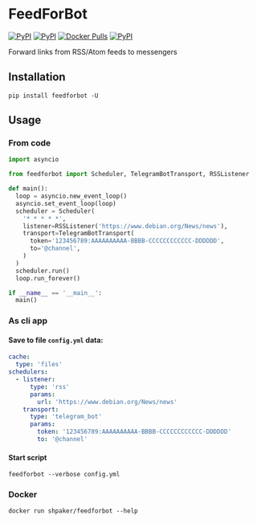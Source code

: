 FeedForBot
==========

[![PyPI](https://img.shields.io/pypi/v/feedforbot.svg)](https://pypi.python.org/pypi/feedforbot)
[![PyPI](https://img.shields.io/pypi/dm/feedforbot.svg)](https://pypi.python.org/pypi/feedforbot)
[![Docker Pulls](https://img.shields.io/docker/pulls/shpaker/feedforbot)](https://hub.docker.com/shpaker/feedforbot)
[![PyPI](https://img.shields.io/badge/code%20style-black-000000.svg)](href="https://github.com/psf/black)

Forward links from RSS/Atom feeds to messengers

Installation
------------

```commandline
pip install feedforbot -U
```

Usage
-----

### From code

```python
import asyncio

from feedforbot import Scheduler, TelegramBotTransport, RSSListener

def main():
  loop = asyncio.new_event_loop()
  asyncio.set_event_loop(loop)
  scheduler = Scheduler(
    '* * * * *',
    listener=RSSListener('https://www.debian.org/News/news'),
    transport=TelegramBotTransport(
      token='123456789:AAAAAAAAAA-BBBB-CCCCCCCCCCCC-DDDDDD',
      to='@channel',
    )
  )
  scheduler.run()
  loop.run_forever()

if __name__ == '__main__':
  main()
```

### As cli app

#### Save to file `config.yml` data:

```yaml
cache:
  type: 'files'
schedulers:
  - listener:
      type: 'rss'
      params:
        url: 'https://www.debian.org/News/news'
    transport:
      type: 'telegram_bot'
      params:
        token: '123456789:AAAAAAAAAA-BBBB-CCCCCCCCCCCC-DDDDDD'
        to: '@channel'
```
#### Start script

```commandline
feedforbot --verbose config.yml
```

### Docker 

```commandline
docker run shpaker/feedforbot --help
```
